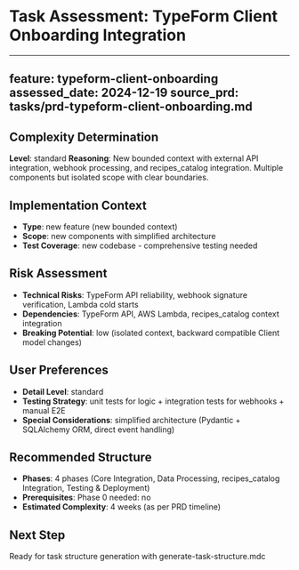 # Task Assessment: TypeForm Client Onboarding Integration

---
feature: typeform-client-onboarding
assessed_date: 2024-12-19
source_prd: tasks/prd-typeform-client-onboarding.md
---

## Complexity Determination
**Level**: standard
**Reasoning**: New bounded context with external API integration, webhook processing, and recipes_catalog integration. Multiple components but isolated scope with clear boundaries.

## Implementation Context
- **Type**: new feature (new bounded context)
- **Scope**: new components with simplified architecture
- **Test Coverage**: new codebase - comprehensive testing needed

## Risk Assessment
- **Technical Risks**: TypeForm API reliability, webhook signature verification, Lambda cold starts
- **Dependencies**: TypeForm API, AWS Lambda, recipes_catalog context integration
- **Breaking Potential**: low (isolated context, backward compatible Client model changes)

## User Preferences
- **Detail Level**: standard
- **Testing Strategy**: unit tests for logic + integration tests for webhooks + manual E2E
- **Special Considerations**: simplified architecture (Pydantic + SQLAlchemy ORM, direct event handling)

## Recommended Structure
- **Phases**: 4 phases (Core Integration, Data Processing, recipes_catalog Integration, Testing & Deployment)
- **Prerequisites**: Phase 0 needed: no
- **Estimated Complexity**: 4 weeks (as per PRD timeline)

## Next Step
Ready for task structure generation with generate-task-structure.mdc 